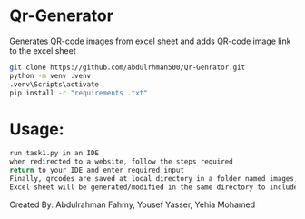 # Qr-Generator
Generates QR-code images from excel sheet and adds QR-code image link to the excel sheet

```bash
git clone https://github.com/abdulrhman500/Qr-Genrator.git
python -m venv .venv
.venv\Scripts\activate
pip install -r "requirements .txt"  
```
# Usage:
```bash
run task1.py in an IDE
when redirected to a website, follow the steps required
return to your IDE and enter required input
Finally, qrcodes are saved at local directory in a folder named images, and saved on your google drive
Excel sheet will be generated/modified in the same directory to include qrcodes' link and unique ID
```

Created By: 
Abdulrahman Fahmy,
Yousef Yasser,
Yehia Mohamed
